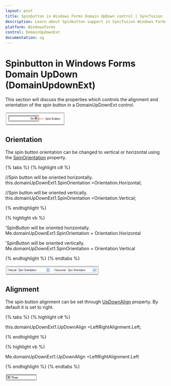 ```yaml
---
layout: post
title: Spinbutton in Windows Forms Domain UpDown control | Syncfusion
description: Learn about Spinbutton support in Syncfusion Windows Forms Domain UpDown (DomainUpdownExt) control and more details.
platform: WindowsForms
control: DomainUpdownExt 
documentation: ug
---
```

# Spinbutton in Windows Forms Domain UpDown (DomainUpdownExt)

This section will discuss the properties which controls the alignment and orientation of the spin button in a DomainUpDownExt control.

![Spin button](DomainUpdownExt_images/Overview_img424.png) 

## Orientation

The spin button orientation can be changed to vertical or horizontal using the [SpinOrientation](https://help.syncfusion.com/cr/windowsforms/Syncfusion.Windows.Forms.Tools.DomainUpDownExt.html#Syncfusion_Windows_Forms_Tools_DomainUpDownExt_SpinOrientation) property.

{% tabs %}
{% highlight c# %}

//Spin button will be oriented horizontally.
this.domainUpDownExt1.SpinOrientation =Orientation.Horizontal;

//Spin button will be oriented vertically.
this.domainUpDownExt1.SpinOrientation =Orientation.Vertical;

{% endhighlight  %}

{% highlight vb %}

'SpinButton will be oriented horizontally.
Me.domainUpDownExt1.SpinOrientation = Orientation.Horizontal

'SpinButton will be oriented vertically.
Me.domainUpDownExt1.SpinOrientation = Orientation.Vertical

{% endhighlight  %}
{% endtabs %}

![Orientation](DomainUpdownExt_images/Overview_img425.png) 

## Alignment

The spin button alignment can be set through [UpDownAlign](https://help.syncfusion.com/cr/windowsforms/Syncfusion.Windows.Forms.Tools.DomainUpDownExt.html#Syncfusion_Windows_Forms_Tools_DomainUpDownExt_UpDownAlign) property. By default it is set to right.

{% tabs %}
{% highlight c# %}

this.domainUpDownExt1.UpDownAlign =LeftRightAlignment.Left;

{% endhighlight  %}

{% highlight vb %}

Me.domainUpDownExt1.UpDownAlign =LeftRightAlignment.Left

{% endhighlight %}
{% endtabs %}

![Alignment](DomainUpdownExt_images/Overview_img426.png)
